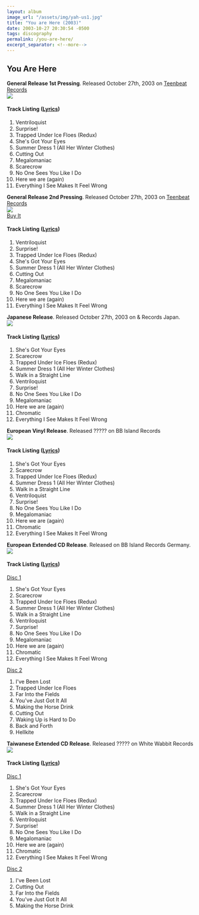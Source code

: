 ```yaml
---
layout: album
image_url: "/assets/img/yah-us1.jpg"
title: "You are Here (2003)"
date: 2003-10-27 20:30:54 -0500
tags: discography
permalink: /you-are-here/
excerpt_separator: <!--more-->
---
```


<!--more-->

## You Are Here

<div id="container">
    <div id="release-info">
        <b>General Release 1st Pressing</b>. Released October 27th, 2003 on <a href="https://www.teenbeatrecords.com/items/363.html">Teenbeat Records</a>
    </div>
    <div id="release-container">
        <div id="artwork">
            <a href="/assets/img/yah-us.jpg" alt="Full res version"><img src="/assets/img/yah-us.jpg"/></a>
        </div>
        <div id="tracklist">
            <h4>Track Listing (<a href="/lyrics/#you-are-here-album">Lyrics</a>)</h4>
            <ol>
                <li>Ventriloquist</li>
                <li>Surprise!</li>
                <li>Trapped Under Ice Floes (Redux)</li>
                <li>She's Got Your Eyes</li>
                <li>Summer Dress 1 (All Her Winter Clothes)</li>
                <li>Cutting Out</li>
                <li>Megalomaniac</li>
                <li>Scarecrow</li>
                <li>No One Sees You Like I Do</li>
                <li>Here we are (again)</li>
                <li>Everything I See Makes It Feel Wrong</li>
            </ol>
        </div>
    </div>
</div>
<div id="container">
    <div id="release-info">
        <b>General Release 2nd Pressing</b>. Released October 27th, 2003 on <a href="https://www.teenbeatrecords.com/items/363.html">Teenbeat Records</a>
    </div>
    <div id="release-container">
        <div id="artwork">
            <a href="/assets/img/yah-us1.jpg" alt="Full res version"><img src="/assets/img/yah-us1.jpg"/></a>
            <div id="buy-album-btn">
                <div class="button-sm">
                    <a href="/store/#you-are-here-vinyl">Buy It</a>
                </div>
            </div>
        </div>
        <div id="tracklist">
            <h4>Track Listing (<a href="/lyrics/#you-are-here-album">Lyrics</a>)</h4>
            <ol>
                <li>Ventriloquist</li>
                <li>Surprise!</li>
                <li>Trapped Under Ice Floes (Redux)</li>
                <li>She's Got Your Eyes</li>
                <li>Summer Dress 1 (All Her Winter Clothes)</li>
                <li>Cutting Out</li>
                <li>Megalomaniac</li>
                <li>Scarecrow</li>
                <li>No One Sees You Like I Do</li>
                <li>Here we are (again)</li>
                <li>Everything I See Makes It Feel Wrong</li>
            </ol>
        </div>
    </div>
</div>
<div id="container">
     <div id="release-info">
        <b>Japanese Release</b>. Released October 27th, 2003 on & Records Japan.
    </div>
    <div id="release-container">
        <div id="artwork">
            <a href="/assets/img/yah-jp.jpg" alt="Full res version"><img src="/assets/img/yah-jp.jpg"/></a>
        </div>
        <div id="tracklist">
            <h4>Track Listing (<a href="/lyrics/#you-are-here-album">Lyrics</a>)</h4>
            <ol>
                <li>She's Got Your Eyes</li>
                <li>Scarecrow</li>
                <li>Trapped Under Ice Floes (Redux)</li>
                <li>Summer Dress 1 (All Her Winter Clothes)</li>
                <li>Walk in a Straight Line</li>
                <li>Ventriloquist</li>
                <li>Surprise!</li>
                <li>No One Sees You Like I Do</li>
                <li>Megalomaniac</li>
                <li>Here we are (again)</li>
                <li>Chromatic</li>
                <li>Everything I See Makes It Feel Wrong</li>
            </ol>
        </div>
    </div>
</div>
<div id="container">
    <div id="release-info">
        <b>European Vinyl Release</b>. Released ????? on BB Island Records
    </div>
    <div id="release-container">
        <div id="artwork">
            <a href="/assets/img/yah.jpg" alt="Full res version"><img src="/assets/img/yah.jpg"/></a>
        </div>
        <div id="tracklist">
            <h4>Track Listing (<a href="/lyrics/#you-are-here-album">Lyrics</a>)</h4>
            <ol>
                <li>She's Got Your Eyes</li>
                <li>Scarecrow</li>
                <li>Trapped Under Ice Floes (Redux)</li>
                <li>Summer Dress 1 (All Her Winter Clothes)</li>
                <li>Walk in a Straight Line</li>
                <li>Ventriloquist</li>
                <li>Surprise!</li>
                <li>No One Sees You Like I Do</li>
                <li>Megalomaniac</li>
                <li>Here we are (again)</li>
                <li>Chromatic</li>
                <li>Everything I See Makes It Feel Wrong</li>
            </ol>
        </div>
    </div>
</div>
<div id="container">
    <div id="release-info">
        <b>European Extended CD Release</b>. Released on BB Island Records Germany.
    </div>
    <div id="release-container">
        <div id="artwork">
            <a href="/assets/img/yah-eu.jpg" alt="Full res version"><img src="/assets/img/yah-eu.jpg"/></a>
        </div>
        <div id="tracklist">
            <h4>Track Listing (<a href="/lyrics/#you-are-here-album">Lyrics</a>)</h4>
            <u>Disc 1</u>
            <ol>
                <li>She's Got Your Eyes</li>
                <li>Scarecrow</li>
                <li>Trapped Under Ice Floes (Redux)</li>
                <li>Summer Dress 1 (All Her Winter Clothes)</li>
                <li>Walk in a Straight Line</li>
                <li>Ventriloquist</li>
                <li>Surprise!</li>
                <li>No One Sees You Like I Do</li>
                <li>Megalomaniac</li>
                <li>Here we are (again)</li>
                <li>Chromatic</li>
                <li>Everything I See Makes It Feel Wrong</li>
            </ol>
            <u>Disc 2</u>
            <ol>
                <li>I've Been Lost</li>
                <li>Trapped Under Ice Floes</li>
                <li>Far Into the Fields</li>
                <li>You've Just Got It All</li>
                <li>Making the Horse Drink</li>
                <li>Cutting Out</li>
                <li>Waking Up is Hard to Do</li>
                <li>Back and Forth</li>
                <li>Hellkite</li>
            </ol>
        </div>
    </div>
</div>
<div id="container">
    <div id="release-info">
        <b>Taiwanese Extended CD Release</b>. Released ????? on White Wabbit Records
    </div>
    <div id="release-container">
        <div id="artwork">
            <a href="/assets/img/yah-tw.jpg" alt="Full res version"><img src="/assets/img/yah-tw.jpg"/></a>
        </div>
        <div id="tracklist">
            <h4>Track Listing (<a href="/lyrics/#you-are-here-album">Lyrics</a>)</h4>
            <u>Disc 1</u>
            <ol>
                <li>She's Got Your Eyes</li>
                <li>Scarecrow</li>
                <li>Trapped Under Ice Floes (Redux)</li>
                <li>Summer Dress 1 (All Her Winter Clothes)</li>
                <li>Walk in a Straight Line</li>
                <li>Ventriloquist</li>
                <li>Surprise!</li>
                <li>No One Sees You Like I Do</li>
                <li>Megalomaniac</li>
                <li>Here we are (again)</li>
                <li>Chromatic</li>
                <li>Everything I See Makes It Feel Wrong</li>
            </ol>
            <u>Disc 2</u>
            <ol>
                <li>I've Been Lost</li>
                <li>Cutting Out</li>
                <li>Far Into the Fields</li>
                <li>You've Just Got It All</li>
                <li>Making the Horse Drink</li>
            </ol>
        </div>
    </div>
</div>
